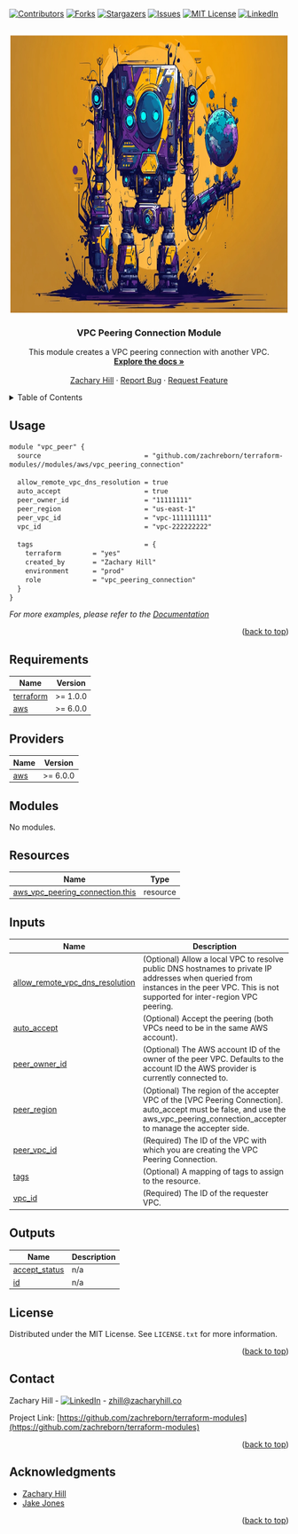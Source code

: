 <!-- Blank module readme template: Do a search and replace with your text editor for the following: `module_name`, `module_description` -->
<!-- Improved compatibility of back to top link: See: https://github.com/othneildrew/Best-README-Template/pull/73 -->

<a name="readme-top"></a>

<!-- PROJECT SHIELDS -->
<!--
*** I'm using markdown "reference style" links for readability.
*** Reference links are enclosed in brackets [ ] instead of parentheses ( ).
*** See the bottom of this document for the declaration of the reference variables
*** for contributors-url, forks-url, etc. This is an optional, concise syntax you may use.
*** https://www.markdownguide.org/basic-syntax/#reference-style-links
-->

[![Contributors][contributors-shield]][contributors-url]
[![Forks][forks-shield]][forks-url]
[![Stargazers][stars-shield]][stars-url]
[![Issues][issues-shield]][issues-url]
[![MIT License][license-shield]][license-url]
[![LinkedIn][linkedin-shield]][linkedin-url]

<!-- PROJECT LOGO -->
<br />
<div align="center">
  <a href="https://github.com/zachreborn/terraform-modules">
    <img src="/images/terraform_modules_logo.webp" alt="Logo" width="500" height="500">
  </a>

<h3 align="center">VPC Peering Connection Module</h3>
  <p align="center">
    This module creates a VPC peering connection with another VPC.
    <br />
    <a href="https://github.com/zachreborn/terraform-modules"><strong>Explore the docs »</strong></a>
    <br />
    <br />
    <a href="https://zacharyhill.co">Zachary Hill</a>
    ·
    <a href="https://github.com/zachreborn/terraform-modules/issues">Report Bug</a>
    ·
    <a href="https://github.com/zachreborn/terraform-modules/issues">Request Feature</a>
  </p>
</div>

<!-- TABLE OF CONTENTS -->
<details>
  <summary>Table of Contents</summary>
  <ol>
    <li><a href="#usage">Usage</a></li>
    <li><a href="#requirements">Requirements</a></li>
    <li><a href="#providers">Providers</a></li>
    <li><a href="#modules">Modules</a></li>
    <li><a href="#Resources">Resources</a></li>
    <li><a href="#inputs">Inputs</a></li>
    <li><a href="#outputs">Outputs</a></li>
    <li><a href="#license">License</a></li>
    <li><a href="#contact">Contact</a></li>
    <li><a href="#acknowledgments">Acknowledgments</a></li>
  </ol>
</details>

<!-- USAGE EXAMPLES -->

## Usage

```
module "vpc_peer" {
  source                          = "github.com/zachreborn/terraform-modules//modules/aws/vpc_peering_connection"

  allow_remote_vpc_dns_resolution = true
  auto_accept                     = true
  peer_owner_id                   = "11111111"
  peer_region                     = "us-east-1"
  peer_vpc_id                     = "vpc-111111111"
  vpc_id                          = "vpc-222222222"

  tags                            = {
    terraform        = "yes"
    created_by       = "Zachary Hill"
    environment      = "prod"
    role             = "vpc_peering_connection"
  }
}
```

_For more examples, please refer to the [Documentation](https://github.com/zachreborn/terraform-modules)_

<p align="right">(<a href="#readme-top">back to top</a>)</p>

<!-- terraform-docs output will be input automatically below-->
<!-- terraform-docs markdown table --output-file README.md --output-mode inject .-->
<!-- BEGIN_TF_DOCS -->

## Requirements

| Name                                                                     | Version  |
| ------------------------------------------------------------------------ | -------- |
| <a name="requirement_terraform"></a> [terraform](#requirement_terraform) | >= 1.0.0 |
| <a name="requirement_aws"></a> [aws](#requirement_aws)                   | >= 6.0.0 |

## Providers

| Name                                             | Version  |
| ------------------------------------------------ | -------- |
| <a name="provider_aws"></a> [aws](#provider_aws) | >= 6.0.0 |

## Modules

No modules.

## Resources

| Name                                                                                                                                  | Type     |
| ------------------------------------------------------------------------------------------------------------------------------------- | -------- |
| [aws_vpc_peering_connection.this](https://registry.terraform.io/providers/hashicorp/aws/latest/docs/resources/vpc_peering_connection) | resource |

## Inputs

| Name                                                                                                                           | Description                                                                                                                                                                           | Type       | Default | Required |
| ------------------------------------------------------------------------------------------------------------------------------ | ------------------------------------------------------------------------------------------------------------------------------------------------------------------------------------- | ---------- | ------- | :------: |
| <a name="input_allow_remote_vpc_dns_resolution"></a> [allow_remote_vpc_dns_resolution](#input_allow_remote_vpc_dns_resolution) | (Optional) Allow a local VPC to resolve public DNS hostnames to private IP addresses when queried from instances in the peer VPC. This is not supported for inter-region VPC peering. | `string`   | `""`    |    no    |
| <a name="input_auto_accept"></a> [auto_accept](#input_auto_accept)                                                             | (Optional) Accept the peering (both VPCs need to be in the same AWS account).                                                                                                         | `string`   | `true`  |    no    |
| <a name="input_peer_owner_id"></a> [peer_owner_id](#input_peer_owner_id)                                                       | (Optional) The AWS account ID of the owner of the peer VPC. Defaults to the account ID the AWS provider is currently connected to.                                                    | `string`   | `""`    |    no    |
| <a name="input_peer_region"></a> [peer_region](#input_peer_region)                                                             | (Optional) The region of the accepter VPC of the [VPC Peering Connection]. auto_accept must be false, and use the aws_vpc_peering_connection_accepter to manage the accepter side.    | `string`   | `""`    |    no    |
| <a name="input_peer_vpc_id"></a> [peer_vpc_id](#input_peer_vpc_id)                                                             | (Required) The ID of the VPC with which you are creating the VPC Peering Connection.                                                                                                  | `string`   | n/a     |   yes    |
| <a name="input_tags"></a> [tags](#input_tags)                                                                                  | (Optional) A mapping of tags to assign to the resource.                                                                                                                               | `map(any)` | n/a     |   yes    |
| <a name="input_vpc_id"></a> [vpc_id](#input_vpc_id)                                                                            | (Required) The ID of the requester VPC.                                                                                                                                               | `string`   | n/a     |   yes    |

## Outputs

| Name                                                                       | Description |
| -------------------------------------------------------------------------- | ----------- |
| <a name="output_accept_status"></a> [accept_status](#output_accept_status) | n/a         |
| <a name="output_id"></a> [id](#output_id)                                  | n/a         |

<!-- END_TF_DOCS -->

<!-- LICENSE -->

## License

Distributed under the MIT License. See `LICENSE.txt` for more information.

<p align="right">(<a href="#readme-top">back to top</a>)</p>

<!-- CONTACT -->

## Contact

Zachary Hill - [![LinkedIn][linkedin-shield]][linkedin-url] - zhill@zacharyhill.co

Project Link: [https://github.com/zachreborn/terraform-modules](https://github.com/zachreborn/terraform-modules)

<p align="right">(<a href="#readme-top">back to top</a>)</p>

<!-- ACKNOWLEDGMENTS -->

## Acknowledgments

- [Zachary Hill](https://zacharyhill.co)
- [Jake Jones](https://github.com/jakeasarus)

<p align="right">(<a href="#readme-top">back to top</a>)</p>

<!-- MARKDOWN LINKS & IMAGES -->
<!-- https://www.markdownguide.org/basic-syntax/#reference-style-links -->

[contributors-shield]: https://img.shields.io/github/contributors/zachreborn/terraform-modules.svg?style=for-the-badge
[contributors-url]: https://github.com/zachreborn/terraform-modules/graphs/contributors
[forks-shield]: https://img.shields.io/github/forks/zachreborn/terraform-modules.svg?style=for-the-badge
[forks-url]: https://github.com/zachreborn/terraform-modules/network/members
[stars-shield]: https://img.shields.io/github/stars/zachreborn/terraform-modules.svg?style=for-the-badge
[stars-url]: https://github.com/zachreborn/terraform-modules/stargazers
[issues-shield]: https://img.shields.io/github/issues/zachreborn/terraform-modules.svg?style=for-the-badge
[issues-url]: https://github.com/zachreborn/terraform-modules/issues
[license-shield]: https://img.shields.io/github/license/zachreborn/terraform-modules.svg?style=for-the-badge
[license-url]: https://github.com/zachreborn/terraform-modules/blob/master/LICENSE.txt
[linkedin-shield]: https://img.shields.io/badge/-LinkedIn-black.svg?style=for-the-badge&logo=linkedin&colorB=555
[linkedin-url]: https://www.linkedin.com/in/zachary-hill-5524257a/
[product-screenshot]: /images/screenshot.webp
[Terraform.io]: https://img.shields.io/badge/Terraform-7B42BC?style=for-the-badge&logo=terraform
[Terraform-url]: https://terraform.io
